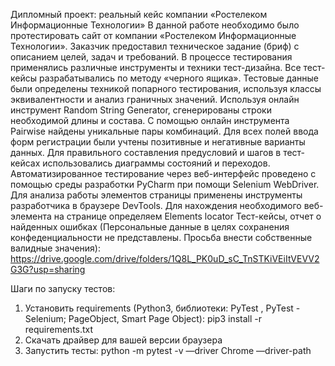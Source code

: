 Дипломный проект: реальный кейс компании «Ростелеком Информационные Технологии»
В данной работе необходимо было протестировать сайт от компании «Ростелеком Информационные Технологии».
Заказчик предоставил техническое задание (бриф) с описанием целей, задач и требований. В процессе тестирования применялись различные инструменты и техники тест-дизайна. Все тест-кейсы разрабатывались по методу «черного ящика».
Тестовые данные были определены техникой попарного тестирования, используя классы эквивалентности и анализ граничных значений. Используя онлайн инструмент Random String Generator, сгенерированы строки необходимой длины и состава. С помощью онлайн инструмента Pairwise найдены уникальные пары комбинаций. Для всех полей ввода форм регистрации были учтены позитивные и негативные варианты данных. Для правильного составления предусловий и шагов в тест-кейсах использовались диаграммы состояний и переходов.
Автоматизированное тестирование через веб-интерфейс проведено с помощью среды разработки PyCharm при помощи Selenium WebDriver. Для анализа работы элементов страницы применены инструменты разработчика в браузере DevTools. Для нахождения необходимого веб-элемента на странице определяем Elements locator
Тест-кейсы, отчет о найденных ошибках (Персональные данные в целях сохранения конфеденциальности не представлены. Просьба внести собственные валидные значения):
https://drive.google.com/drive/folders/1Q8L_PK0uD_sC_TnSTKiVEiItVEVV2G3G?usp=sharing

Шаги по запуску тестов: 
1) Установить requirements (Python3, библиотеки: PyTest , PyTest - Selenium; PageObject, Smart Page Object): pip3 install -r requirements.txt
2) Скачать драйвер для вашей версии браузера
3) Запустить тесты: python -m pytest -v —driver Chrome —driver-path
